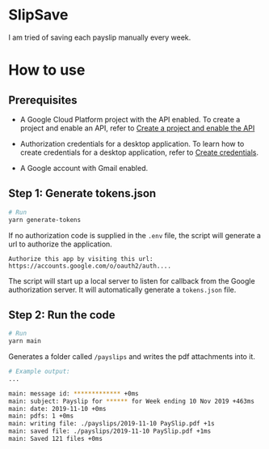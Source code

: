 # SlipSave

I am tried of saving each payslip manually every week.

# How to use

## Prerequisites

- A Google Cloud Platform project with the API enabled. To create a project and enable an API, refer to [Create a project and enable the API](https://developers.google.com/workspace/guides/create-project)

- Authorization credentials for a desktop application. To learn how to create credentials for a desktop application, refer to [Create credentials](https://developers.google.com/workspace/guides/create-credentials).

- A Google account with Gmail enabled.

## Step 1: Generate tokens.json

```bash
# Run
yarn generate-tokens
```

If no authorization code is supplied in the `.env` file, the script will generate a url to authorize the application.

```
Authorize this app by visiting this url:
https://accounts.google.com/o/oauth2/auth....
```

The script will start up a local server to listen for callback from the Google authorization server. It will automatically generate a `tokens.json` file.

## Step 2: Run the code

```bash
# Run
yarn main
```

Generates a folder called `/payslips` and writes the pdf attachments into it.

```bash
# Example output:
...

main: message id: ************* +0ms
main: subject: Payslip for ****** for Week ending 10 Nov 2019 +463ms
main: date: 2019-11-10 +0ms
main: pdfs: 1 +0ms
main: writing file: ./payslips/2019-11-10 PaySlip.pdf +1s
main: saved file: ./payslips/2019-11-10 PaySlip.pdf +1ms
main: Saved 121 files +0ms
```

